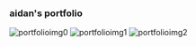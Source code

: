 ### aidan's portfolio
![portfolioimg0](https://user-images.githubusercontent.com/42700427/180861984-19d551fb-8c08-4369-a792-7f9f51eb1637.png)
![portfolioimg1](https://user-images.githubusercontent.com/42700427/180861988-7dadabdd-78c8-48db-bfcd-36a26edc1046.png)
![portfolioimg2](https://user-images.githubusercontent.com/42700427/180861989-6cf73c23-ad59-4bf5-8550-c637cb8ec5fa.png)
